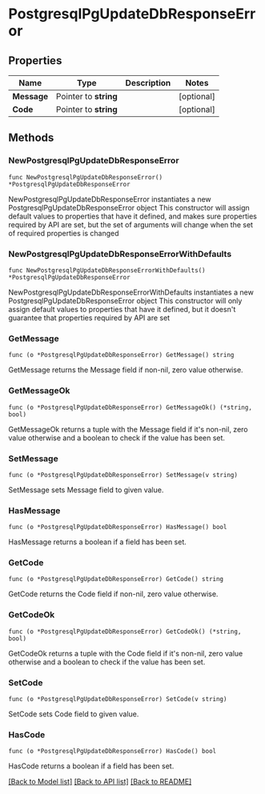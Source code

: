 # PostgresqlPgUpdateDbResponseError

## Properties

Name | Type | Description | Notes
------------ | ------------- | ------------- | -------------
**Message** | Pointer to **string** |  | [optional] 
**Code** | Pointer to **string** |  | [optional] 

## Methods

### NewPostgresqlPgUpdateDbResponseError

`func NewPostgresqlPgUpdateDbResponseError() *PostgresqlPgUpdateDbResponseError`

NewPostgresqlPgUpdateDbResponseError instantiates a new PostgresqlPgUpdateDbResponseError object
This constructor will assign default values to properties that have it defined,
and makes sure properties required by API are set, but the set of arguments
will change when the set of required properties is changed

### NewPostgresqlPgUpdateDbResponseErrorWithDefaults

`func NewPostgresqlPgUpdateDbResponseErrorWithDefaults() *PostgresqlPgUpdateDbResponseError`

NewPostgresqlPgUpdateDbResponseErrorWithDefaults instantiates a new PostgresqlPgUpdateDbResponseError object
This constructor will only assign default values to properties that have it defined,
but it doesn't guarantee that properties required by API are set

### GetMessage

`func (o *PostgresqlPgUpdateDbResponseError) GetMessage() string`

GetMessage returns the Message field if non-nil, zero value otherwise.

### GetMessageOk

`func (o *PostgresqlPgUpdateDbResponseError) GetMessageOk() (*string, bool)`

GetMessageOk returns a tuple with the Message field if it's non-nil, zero value otherwise
and a boolean to check if the value has been set.

### SetMessage

`func (o *PostgresqlPgUpdateDbResponseError) SetMessage(v string)`

SetMessage sets Message field to given value.

### HasMessage

`func (o *PostgresqlPgUpdateDbResponseError) HasMessage() bool`

HasMessage returns a boolean if a field has been set.

### GetCode

`func (o *PostgresqlPgUpdateDbResponseError) GetCode() string`

GetCode returns the Code field if non-nil, zero value otherwise.

### GetCodeOk

`func (o *PostgresqlPgUpdateDbResponseError) GetCodeOk() (*string, bool)`

GetCodeOk returns a tuple with the Code field if it's non-nil, zero value otherwise
and a boolean to check if the value has been set.

### SetCode

`func (o *PostgresqlPgUpdateDbResponseError) SetCode(v string)`

SetCode sets Code field to given value.

### HasCode

`func (o *PostgresqlPgUpdateDbResponseError) HasCode() bool`

HasCode returns a boolean if a field has been set.


[[Back to Model list]](../README.md#documentation-for-models) [[Back to API list]](../README.md#documentation-for-api-endpoints) [[Back to README]](../README.md)


